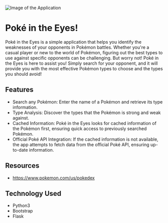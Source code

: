 ![Image of the Application](img/pokeEye.png?raw=true "Poké in the Eyes")

# Poké in the Eyes!

Poké in the Eyes is a simple application that helps you identify the weaknesses of your opponents in Pokémon battles. Whether you're a casual player or new to the world of Pokémon, figuring out the best types to use against specific opponents can be challenging. But worry not! Poké in the Eyes is here to assist you! Simply search for your opponent, and it will provide you with the most effective Pokémon types to choose and the types you should avoid!

## Features

- Search any Pokémon: Enter the name of a Pokémon and retrieve its type information.
- Type Analysis: Discover the types that the Pokémon is strong and weak against.
- Cached Information: Poké in the Eyes looks for cached information of the Pokémon first, ensuring quick access to previously searched Pokémon.
- Official Poké API Integration: If the cached information is not available, the app attempts to fetch data from the official Poké API, ensuring up-to-date information.

## Resources

- https://www.pokemon.com/us/pokedex 


## Technology Used

- Python3
- Bootstrap
- Flask